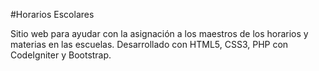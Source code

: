 #Horarios Escolares

Sitio web para ayudar con la asignación a los maestros de los horarios y materias en las escuelas. Desarrollado con HTML5, CSS3, PHP con CodeIgniter y Bootstrap.